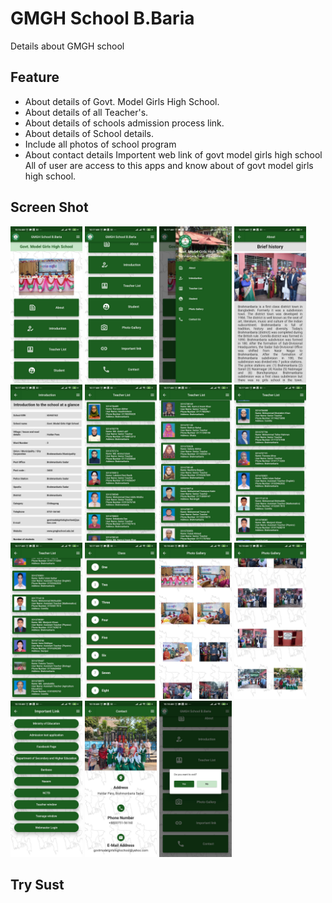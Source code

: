 # GMGH School B.Baria

Details about GMGH school

## Feature

- About details of Govt. Model Girls High School.
- About details of all Teacher's.
- About details of schools admission process link.
- About details of School details.
- Include all photos of school program
- About contact details
Importent web link of govt model girls high school
All of user are access to this apps and know about of govt model girls high school.

## Screen Shot

<img src="assets/images/S1.jpeg" height="250"> <img src="assets/images/S2.jpeg" height="250">
<img src="assets/images/S3.jpeg" height="250">
<img src="assets/images/S4.jpeg" height="250">
<img src="assets/images/S5.jpeg" height="250">
<img src="assets/images/S6.jpeg" height="250"> 
<img src="assets/images/S7.jpeg" height="250">
<img src="assets/images/S8.jpeg" height="250">
<img src="assets/images/S9.jpeg" height="250">
<img src="assets/images/S10.jpeg" height="250">
<img src="assets/images/S11.jpeg" height="250">
<img src="assets/images/S12.jpeg" height="250">
<img src="assets/images/S13.jpeg" height="250">
<img src="assets/images/S14.jpeg" height="250">
<img src="assets/images/S15.jpeg" height="250">

## Try Sust